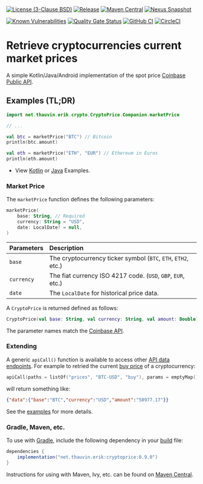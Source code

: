 [![License (3-Clause BSD)](https://img.shields.io/badge/license-BSD%203--Clause-blue.svg?style=flat-square)](http://opensource.org/licenses/BSD-3-Clause) [![Release](https://img.shields.io/github/release/ethauvin/cryptoprice.svg)](https://github.com/ethauvin/cryptoprice/releases/latest) [![Maven Central](https://img.shields.io/maven-central/v/net.thauvin.erik/cryptoprice.svg?label=maven%20central)](https://search.maven.org/search?q=g:%22net.thauvin.erik%22%20AND%20a:%22cryptoprice%22) [![Nexus Snapshot](https://img.shields.io/nexus/s/net.thauvin.erik/cryptoprice?server=https%3A%2F%2Foss.sonatype.org%2F)](https://oss.sonatype.org/content/repositories/snapshots/net/thauvin/erik/cryptoprice/)

[![Known Vulnerabilities](https://snyk.io/test/github/ethauvin/cryptoprice/badge.svg?targetFile=pom.xml)](https://snyk.io/test/github/ethauvin/cryptoprice?targetFile=pom.xml) [![Quality Gate Status](https://sonarcloud.io/api/project_badges/measure?project=ethauvin_cryptoprice&metric=alert_status)](https://sonarcloud.io/dashboard?id=ethauvin_cryptoprice) [![GitHub CI](https://github.com/ethauvin/cryptoprice/actions/workflows/gradle.yml/badge.svg)](https://github.com/ethauvin/cryptoprice/actions/workflows/gradle.yml) [![CircleCI](https://circleci.com/gh/ethauvin/cryptoprice/tree/master.svg?style=shield)](https://circleci.com/gh/ethauvin/cryptoprice/tree/master)

# Retrieve cryptocurrencies current market prices

A simple Kotlin/Java/Android implementation of the spot price [Coinbase Public API](https://developers.coinbase.com/api/v2#get-spot-price).

## Examples (TL;DR)

```kotlin
import net.thauvin.erik.crypto.CryptoPrice.Companion.marketPrice

// ...

val btc = marketPrice("BTC") // Bitcoin
println(btc.amount)

val eth = marketPrice("ETH", "EUR") // Ethereum in Euros
println(eth.amount)

```
 - View [Kotlin](https://github.com/ethauvin/cryptoprice/blob/master/examples/src/main/kotlin/com/example/CryptoPriceExample.kt) or [Java](https://github.com/ethauvin/cryptoprice/blob/master/examples/src/main/java/com/example/CryptoPriceSample.java) Examples.

### Market Price

The `marketPrice` function defines the following parameters:

```kotlin
marketPrice(
    base: String, // Required 
    currency: String = "USD",
    date: LocalDate? = null,
)
```

Parameters  | Description
:---------- |:-------------------------------------------------------------
`base`      | The cryptocurrency ticker symbol (`BTC`, `ETH`, `ETH2`, etc.)
`currency`  | The fiat currency ISO 4217 code. (`USD`, `GBP`, `EUR`, etc.)
`date`      | The `LocalDate` for historical price data.

A `CryptoPrice` is returned defined as follows:

```kotlin
CryptoPrice(val base: String, val currency: String, val amount: Double)
```
The parameter names match the [Coinbase API](https://developers.coinbase.com/api/v2#get-spot-price).

### Extending

A generic `apiCall()` function is available to access other [API data endpoints](https://developers.coinbase.com/api/v2#data-endpoints). For example to retried the current [buy price](https://developers.coinbase.com/api/v2#get-buy-price) of a cryptocurrency:

```kotlin
apiCall(paths = listOf("prices", "BTC-USD", "buy"), params = emptyMap())
```
will return something like:

```json
{"data":{"base":"BTC","currency":"USD","amount":"58977.17"}}
```

See the [examples](https://github.com/ethauvin/cryptoprice/blob/master/examples/) for more details.

### Gradle, Maven, etc.

To use with [Gradle](https://gradle.org/), include the following dependency in your [build](https://github.com/ethauvin/cryptoprice/blob/master/examples/build.gradle.kts) file:

```gradle
dependencies {
    implementation("net.thauvin.erik:cryptoprice:0.9.0")
}
```

Instructions for using with Maven, Ivy, etc. can be found on [Maven Central](https://search.maven.org/artifact/net.thauvin.erik/cryptoprice/0.9.0/jar).
